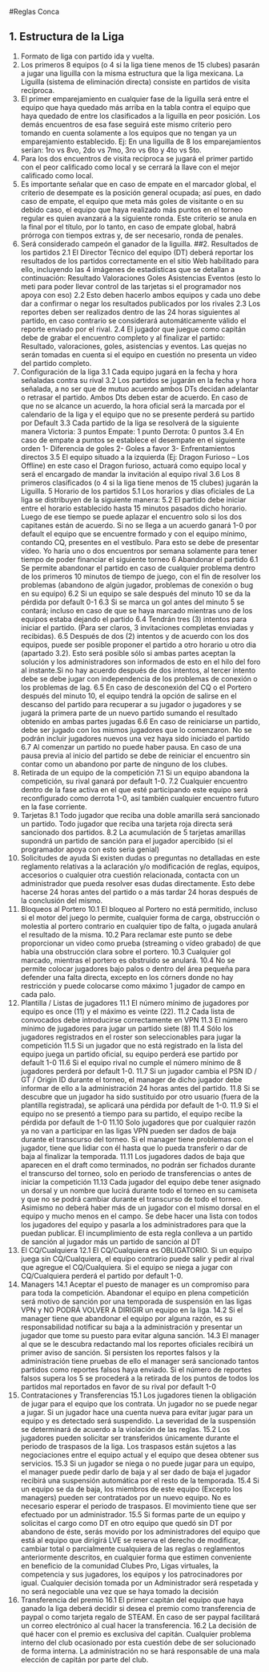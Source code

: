 #Reglas Conca

## 1. Estructura de la Liga
1. Formato de liga con partido ida y vuelta.
2. Los primeros 8 equipos (o 4 si la liga tiene menos de 15 clubes) pasarán a jugar una liguilla con la misma estructura que la liga mexicana.
La Liguilla (sistema de eliminación directa) consiste en partidos de visita recíproca.
3. El primer emparejamiento en cualquier fase de la liguilla será entre el equipo que haya quedado más arriba en la tabla contra el equipo que haya quedado de entre los clasificados a la liguilla en peor posición. Los demás encuentros de esa fase seguirá este mismo criterio pero tomando en cuenta solamente a los equipos que no tengan ya un emparejamiento establecido. Ej: En una liguilla de 8 los emparejamientos serían: 1ro vs 8vo, 2do vs 7mo, 3ro vs 6to y 4to vs 5to.
4. Para los dos encuentros de visita recíproca se jugará el primer partido con el peor calificado como local y se cerrará la llave con el mejor calificado como local.
5. Es importante señalar que en caso de empate en el marcador global, el criterio de desempate es  la posición general ocupada; así pues, en dado caso de empate, el equipo que meta más goles de visitante o en su debido caso, el equipo que haya realizado más puntos en el torneo regular es quien avanzará a la siguiente ronda. Este criterio se anula en la final por el título, por lo tanto, en caso de empate global, habrá prórroga con tiempos extras y, de ser necesario, ronda de penales.
6. Será considerado campeón el ganador de la liguilla.
##2. Resultados de los partidos
2.1 El Director Técnico del equipo (DT) deberá reportar los resultados de los partidos correctamente en el sitio Web habilitado para ello, incluyendo las 4 imágenes de estadísticas que se detallan a continuación:
Resultado
Valoraciones
Goles
Asistencias
Eventos (esto lo meti para poder llevar control de las tarjetas si el programador nos apoya con eso)
2.2 Esto deben hacerlo ambos equipos y cada uno debe dar a confirmar o negar los resultados publicados por los rivales
2.3 Los reportes deben ser realizados dentro de las 24 horas siguientes al partido, en caso contrario se considerará automáticamente válido el reporte enviado por el rival.
2.4 El jugador que juegue como capitán debe de grabar el encuentro completo y al finalizar el partido: Resultado, valoraciones, goles, asistencias y eventos. Las quejas no serán tomadas en cuenta si el equipo en cuestión no presenta un video del partido completo.
3. Configuración de la liga
3.1 Cada equipo jugará en la fecha y hora señaladas contra su rival
3.2 Los partidos se jugarán en la fecha y hora señalada, a no ser que de mutuo acuerdo ambos DTs decidan adelantar o retrasar el partido. Ambos Dts deben estar de acuerdo. En caso de que no se alcance un acuerdo, la hora oficial será la marcada por el calendario de la liga y el equipo que no se presente perderá su partido por Default
3.3 Cada partido de la liga se resolverá de la siguiente manera
Victoria: 3 puntos
Empate: 1 punto
Derrota: 0 puntos
3.4 En caso de empate a puntos se establece el desempate en el siguiente orden
1-  Diferencia de goles
2- Goles a favor
3- Enfrentamientos directos
3.5 El equipo situado a la izquierda (Ej: Dragon Furioso – Los Offline) en este caso el Dragon furioso, actuará como equipo local y será el encargado de mandar la invitación al equipo rival
3.6 Los 8 primeros clasificados (o 4 si la liga tiene menos de 15 clubes) jugarán la Liguilla.
5 Horario de los partidos
5.1 Los horarios y días oficiales de La liga se distribuyen de la siguiente manera:
5.2 El partido debe iniciar entre el horario establecido hasta 15 minutos pasados dicho horario. Luego de ese tiempo se puede aplazar el encuentro solo si los dos capitanes están de acuerdo. Si no se llega a un acuerdo ganará 1-0 por default el equipo que se encuentre formado y con el equipo mínimo, contando CQ, presentes en el vestíbulo. Para esto se debe de presentar vídeo.
Yo haría uno o dos encuentros por semana solamente para tener tiempo de poder financiar el siguiente torneo
6 Abandonar el partido
6.1 Se permite abandonar el partido en caso de cualquier problema dentro de los primeros 10 minutos de tiempo de juego, con el fin de resolver los problemas (abandono de algún jugador, problemas de conexión o bug en su equipo)
6.2 Si un equipo se sale después del minuto 10 se da la pérdida por default 0-1
6.3 Si se marca un gol antes del minuto 5 se contará; incluso en caso de que se haya marcado mientras uno de los equipos estaba dejando el partido
6.4 Tendrán tres (3) intentos para iniciar el partido. (Para ser claros, 3 invitaciones completas enviadas y recibidas).
6.5 Después de dos (2) intentos y de acuerdo con los dos equipos, puede ser posible proponer el partido a otro horario u otro dia (apartado 3.2). Esto será posible sólo si ambas partes aceptan la solución y los administradores son informados de esto en el hilo del foro al instante.Si no hay acuerdo después de dos intentos, al tercer intento debe se debe jugar con independencia de los problemas de conexión o los problemas de lag.
6.5 En caso de desconexión del CQ o el Portero después del minuto 10, el equipo tendrá la opción de salirse en el descanso del partido para recuperar a su jugador o jugadores y se jugará la primera parte de un nuevo partido sumando el resultado obtenido en ambas partes jugadas
6.6 En caso de reiniciarse un partido, debe ser jugado con los mismos jugadores que lo comenzaron. No se podrán incluir jugadores nuevos una vez haya sido iniciado el partido
6.7 Al comenzar un partido no puede haber pausa. En caso de una pausa previa al inicio del partido se debe de reiniciar el encuentro sin contar como un abandono por parte de ninguno de los clubes.
7. Retirada de un equipo de la competición
7.1 Si un equipo abandona la competición, su rival ganará por default 1-0.
7.2 Cualquier encuentro dentro de la fase activa en el que esté participando este equipo será reconfigurado como derrota 1-0, así también cualquier encuentro futuro en la fase corriente.
8. Tarjetas
8.1 Todo jugador que reciba una doble amarilla será sancionado un partido. Todo jugador que reciba una tarjeta roja directa será sancionado dos partidos.
8.2 La acumulación de 5 tarjetas amarillas supondrá un partido de sanción para el jugador apercibido (si el programador apoya con esto seria genial)
9. Solicitudes de ayuda
Si existen dudas o preguntas no detalladas en este reglamento relativas a la aclaración y/o modificación de reglas, equipos, accesorios o cualquier otra cuestión relacionada, contacta con un administrador que pueda resolver esas dudas directamente.
Esto debe hacerse 24 horas antes del partido o a más tardar 24 horas después de la conclusión del mismo.
10. Bloqueos al Portero
10.1 El bloqueo al Portero no está permitido, incluso si el motor del juego lo permite, cualquier forma de carga, obstrucción o molestia al portero contrario en cualquier tipo de falta, o jugada anulará el resultado de la misma.
10.2 Para reclamar este punto se debe proporcionar un video como prueba (streaming o vídeo grabado) de que había una obstrucción clara sobre el portero.
10.3 Cualquier gol marcado, mientras el portero es obstruido se anulará.
10.4 No se permite colocar jugadores bajo palos o dentro del área pequeña para defender una falta directa, excepto en los córners donde no hay restricción y puede colocarse como máximo 1 jugador de campo en cada palo.
11. Plantilla / Listas de jugadores
11.1 El número mínimo de jugadores por equipo es once (11) y el máximo es veinte (22).
11.2 Cada lista de convocados debe introducirse correctamente en VPN
11.3 El número mínimo de jugadores para jugar un partido siete (8)
11.4 Sólo los jugadores registrados en el roster son seleccionables para jugar la competición
11.5 Si un jugador que no está registrado en la lista del equipo juega un partido oficial, su equipo perderá ese partido por default 1-0
11.6 Si el equipo rival no cumple el número mínimo de 8 jugadores perderá por default 1-0.
11.7 Si un jugador cambia el PSN ID / GT / Origin ID durante el torneo, el manager de dicho jugador debe informar de ello a la administración 24 horas antes del partido.
11.8 Si se descubre que un jugador ha sido sustituido por otro usuario (fuera de la plantilla registrada), se aplicará una pérdida por default de 1-0.
11.9 Si el equipo no se presentó a tiempo para su partido, el equipo recibe la pérdida por default de 1-0
11.10 Solo jugadores que por cualquier razón ya no van a participar en las ligas VPN pueden ser dados de baja durante el transcurso del torneo. Si el manager tiene problemas con el jugador, tiene que lidiar con él hasta que lo pueda transferir o dar de baja al finalizar la temporada.
11.11 Los jugadores dados de baja que aparecen en el draft como terminados, no podrán ser fichados durante el transcurso del torneo, solo en periodo de transferencias o antes de iniciar la competición
11.13 Cada jugador del equipo debe tener asignado un dorsal y un nombre que lucirá durante todo el torneo en su camiseta y que no se podrá cambiar durante el transcurso de todo el torneo. Asimismo no deberá haber más de un jugador con el mismo dorsal en el equipo y mucho menos en el campo. Se debe hacer una lista con todos los jugadores del equipo y pasarla a los administradores para que la puedan publicar. El incumplimiento de esta regla conlleva a un partido de sanción al jugador más un partido de sanción al DT
12. El CQ/Cualquiera
12.1 El CQ/Cualquiera es OBLIGATORIO. Si un equipo juega sin CQ/Cualquiera, el equipo contrario puede salir y pedir al rival que agregue el CQ/Cualquiera. Si el equipo se niega a jugar con CQ/Cualquiera perderá el partido por default 1-0.
14. Managers
14.1 Aceptar el puesto de manager es un compromiso para para toda la competición. Abandonar el equipo en plena competición será motivo de sanción por una temporada de suspensión en las ligas VPN y NO PODRÁ VOLVER A DIRIGIR un equipo en la liga.
14.2 Si el manager tiene que abandonar el equipo por alguna razón, es su responsabilidad notificar su baja a la administración y presentar un jugador que tome su puesto para evitar alguna sanción.
14.3 El manager al que se le descubra redactando mal los reportes oficiales recibirá un primer aviso de sanción. Si persisten los reportes falsos y la administración tiene pruebas de ello el manager será sancionado tantos partidos como reportes falsos haya enviado. Si el número de reportes falsos supera los 5 se procederá a la retirada de los puntos de todos los partidos mal reportados en favor de su rival por default 1-0
15. Contrataciones y Transferencias
15.1 Los jugadores tienen la obligación de jugar para el equipo que los contrata. Un jugador no se puede negar a jugar. Si un jugador hace una cuenta nueva para evitar jugar para un equipo y es detectado será suspendido. La severidad de la suspensión se determinará de acuerdo a la violación de las reglas.
15.2 Los jugadores pueden solicitar ser transferidos únicamente durante el periodo de traspasos de la liga. Los traspasos están sujetos a las negociaciones entre el equipo actual y el equipo que desea obtener sus servicios.
15.3  Si un jugador se niega o no puede jugar para un equipo, el manager puede pedir darlo de baja y al ser dado de baja el jugador recibirá una suspensión automática por el resto de la temporada.
15.4 Si un equipo se da de baja, los miembros de este equipo (Excepto los managers) pueden ser contratados por un nuevo equipo. No es necesario esperar el periodo de traspasos. El movimiento tiene que ser efectuado por un administrador.
15.5 Si formas parte de un equipo y solicitas el cargo como DT en otro equipo que quedó sin DT por abandono de éste, serás movido por los administradores del equipo que está al equipo que dirigirá
LVE se reserva el derecho de modificar, cambiar total o parcialmente cualquiera de las reglas o reglamentos anteriormente descritos, en cualquier forma que estimen conveniente en beneficio de la comunidad Clubes Pro, Ligas virtuales, la competencia y sus jugadores, los equipos y los patrocinadores por igual.
Cualquier decisión tomada por un Administrador será respetada y no será negociable una vez que se haya tomado la decisión
16. Transferencia del premio
16.1 El primer capitán del equipo que haya ganado la liga deberá decidir si desea el premio como transferencia de paypal o como tarjeta regalo de STEAM. En caso de ser paypal facilitará un correo electrónico al cual hacer la transferencia.
16.2 La decisión de qué hacer con el premio es exclusiva del capitán. Cualquier problema interno del club ocasionado por esta cuestión debe de ser solucionado de forma interna. La administración no se hará responsable de una mala elección de capitán por parte del club.
